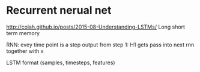 # Recurrent nerual net
http://colah.github.io/posts/2015-08-Understanding-LSTMs/
Long short term memory

RNN:
evey time point is a step
output from step 1: H1 gets pass into next rnn together with x

LSTM
format
(samples, timesteps, features)
